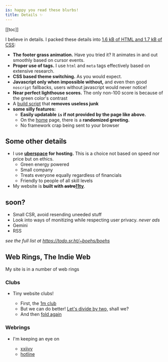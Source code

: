 ```yaml
---
is: happy you read these blurbs!
title: Details ✨
---
```


[[toc]]

I believe in details. I packed these details into [1.6 kB of HTML and 1.7 kB of CSS](/template):

- **The footer grass animation.** Have you tried it? It animates in and out smoothly based on cursor events.
- **Proper use of tags.** I use `html` and `meta` tags effectively based on extensive research.
- **CSS based theme switching.** As you would expect.
- **Javascript only when impossible without,** and even then good `noscript` fallbacks, users without javascript would never notice!
- **Near perfect lighthouse scores.** The only non-100 score is because of the green color's contrast
- A [build script](https://git.sr.ht/~boehs/site/tree/master/item/build.sh) that **removes useless junk**
- **some silly features:**
  - **Easily updatable `is` if not provided by the page like above.**
  - On the [home](/) page, there is a **randomized greeting.**
  - No framework crap being sent to your browser

## Some other details

- I use **[uberspace](https://uberspace.de) for hosting.** This is a choice not based on speed nor price but on ethics.
  - Green energy powered
  - Small company
  - Treats everyone equally regardless of financials
  - Friendly to people of all skill levels
- My website is **built with ~~astro~~[11ty](https://11ty.dev)**.

## soon?

- Small CSR, avoid resending uneeded stuff
- Look into ways of monitizing while respecting user privacy. _never ads_
- Gemini
- RSS

*see the full list at <https://todo.sr.ht/~boehs/boehs>*

## Web Rings, The Indie Web

My site is in a number of web rings

### Clubs

- Tiny website clubs!
  
  - First, the [1m club](https://1mb.club)
  - But we can do better! [Let's divide by two,](https://512kb.club/) shall we?
  - And then [fold again](https://250kb.club)

### Webrings

- I'm keeping an eye on
  
  - [xxiivv](https://webring.xxiivv.com)
  - [hotline](https://hotlinewebring.club)

